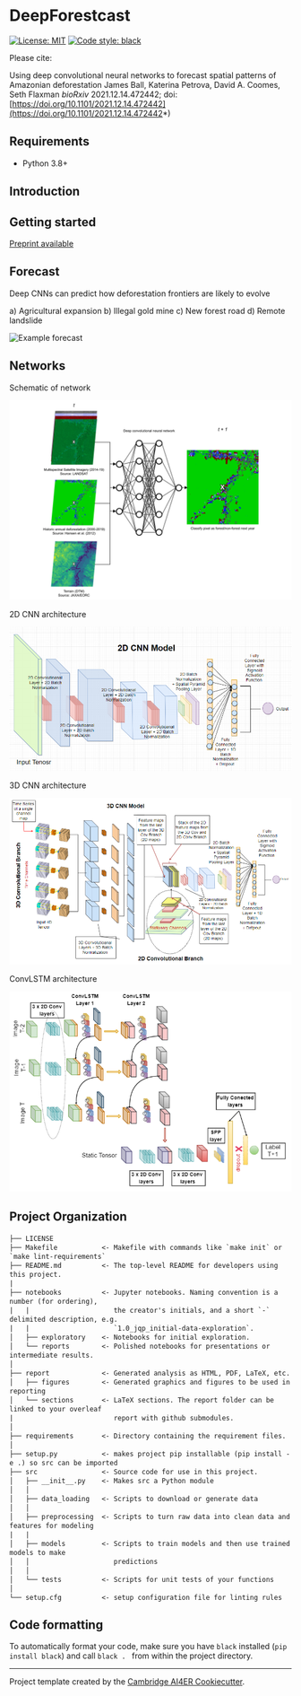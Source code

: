# DeepForestcast

 [![License: MIT](https://img.shields.io/badge/License-MIT-blue.svg)](https://opensource.org/licenses/MIT)
 <a href="https://github.com/psf/black"><img alt="Code style: black" src="https://img.shields.io/badge/code%20style-black-000000.svg"></a>

Please cite:

Using deep convolutional neural networks to forecast spatial patterns of Amazonian deforestation
James Ball, Katerina Petrova, David A. Coomes, Seth Flaxman
*bioRxiv* 2021.12.14.472442; doi: [https://doi.org/10.1101/2021.12.14.472442](https://doi.org/10.1101/2021.12.14.472442*)


## Requirements
- Python 3.8+

## Introduction



## Getting started

[Preprint available](https://www.biorxiv.org/content/10.1101/2021.12.14.472442v1.full)

## Forecast

Deep CNNs can predict how deforestation frontiers are likely to evolve

a) Agricultural expansion
b) Illegal gold mine
c) New forest road
d) Remote landslide

![Example forecast](/report/figures/ForecastExamples.png)

## Networks

Schematic of network

![Network](/report/figures/schematicOfNetwork.png)

2D CNN architecture

![2DCNN](/report/figures/2DCNNmodel.PNG)

3D CNN architecture

![3DCNN](/report/figures/3DConvModel.PNG)

ConvLSTM architecture

![ConvLSTM](/report/figures/LSTMmodels.PNG)



## Project Organization
```
├── LICENSE
├── Makefile           <- Makefile with commands like `make init` or `make lint-requirements`
├── README.md          <- The top-level README for developers using this project.
|
├── notebooks          <- Jupyter notebooks. Naming convention is a number (for ordering),
|   |                     the creator's initials, and a short `-` delimited description, e.g.
|   |                     `1.0_jqp_initial-data-exploration`.
│   ├── exploratory    <- Notebooks for initial exploration.
│   └── reports        <- Polished notebooks for presentations or intermediate results.
│
├── report             <- Generated analysis as HTML, PDF, LaTeX, etc.
│   ├── figures        <- Generated graphics and figures to be used in reporting
│   └── sections       <- LaTeX sections. The report folder can be linked to your overleaf
|                         report with github submodules.
│
├── requirements       <- Directory containing the requirement files.
│
├── setup.py           <- makes project pip installable (pip install -e .) so src can be imported
├── src                <- Source code for use in this project.
│   ├── __init__.py    <- Makes src a Python module
│   │
│   ├── data_loading   <- Scripts to download or generate data
│   │
│   ├── preprocessing  <- Scripts to turn raw data into clean data and features for modeling
|   |
│   ├── models         <- Scripts to train models and then use trained models to make
│   │                     predictions
│   │
│   └── tests          <- Scripts for unit tests of your functions
│
└── setup.cfg          <- setup configuration file for linting rules
```

## Code formatting
To automatically format your code, make sure you have `black` installed (`pip install black`) and call
```black . ``` 
from within the project directory.

---

Project template created by the [Cambridge AI4ER Cookiecutter](https://github.com/ai4er-cdt/ai4er-cookiecutter).